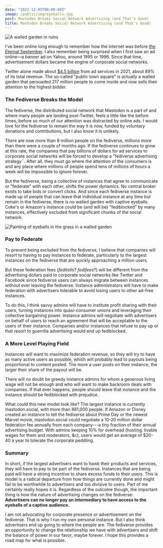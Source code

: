 ```yaml
---
date: "2022-12-03T00:00:00Z"
image: /public/img/eyeballs.jpg
post: Mastodon Breaks Social Network Advertising (and That's Good)
title: Mastodon Breaks Social Network Advertising (and That's Good)
---
```

![A walled garden in ruins](/public/img/walledgardenruins.jpg)

I've been online long enough to remember how the internet was before [the Eternal September](https://en.wikipedia.org/wiki/Eternal_September). I also remember being surprised when I first saw an ad online—a banner ad on Yahoo, around 1995 or 1996. Since that time, advertisement dollars became the engine of corporate social networks.

Twitter alone made about [$4.5 billion](https://d18rn0p25nwr6d.cloudfront.net/CIK-0001418091/947c0c34-ca90-4099-b328-a6062adf110f.pdf) from ad services in 2021, about 89% of its total revenue. The so-called "public town square" is actually a walled garden that persuaded 217 million people to come inside and now sells their attention to the highest bidder.<!--more-->

### The Fediverse Breaks the Model

The fediverse, the distributed social network that Mastodon is a part of and where many people are landing post-Twitter, feels a little like the before times, before so much of our attention was distracted by online ads. I would love for the fediverse to remain the way it is now, funded by voluntary donations and contributions, but I also know it is unlikely.

There are now more than 8 million people on the fediverse, millions more than there were a couple of months ago. If the fediverse continues to grow at this rate, the companies that pay billions of dollars for ad services to corporate social networks will be forced to develop a "fediverse advertising strategy¨. After all, they must go where the attention of the consumers is and any place where millions of people spend tens of millions of hours a week will be impossible to ignore forever.

But the fediverse, being a collective of instances that agree to communicate or "federate" with each other, shifts the power dynamics. No central broker exists to take bids or convert clicks. And since each fediverse instance is made up of people that can leave that individual instance at any time but remain in the fediverse, there is no walled garden with captive eyeballs. Coke's or Amazon's instance could be (and will be) "fediblocked" by many instances, effectively excluded from significant chunks of the social network.

![Painting of eyeballs in the grass in a walled garden](/public/img/eyeballs.jpg)

### Pay to Federate

To prevent being excluded from the fediverse, I believe that companies will resort to having to pay instances to federate, particularly to the largest instances on the fediverse that are quickly approaching a million users.

But these federation fees (*feditolls*? *fedifees*?) will be different from the advertising dollars paid to corporate social networks like Twitter and Facebook since fediverse users can always migrate between instances without ever leaving the fediverse. Instance administrators will have to make federation with advertisers tolerable to avoid losing users to other ad-free instances.

To do this, I think savvy admins will have to institute profit sharing with their users, turning instances into quasi-consumer unions and leveraging their collective bargaining power. Instance admins will negotiate with advertisers on behalf of users to reach an agreement that will be acceptable to the users of their instance. Companies and/or instances that refuse to pay up or that resort to guerrilla advertising would end up fediblocked.

### A More Level Playing Field

Instances will want to maximize federation revenue, so they will try to have as many active users as possible, which will probably lead to payouts being proportional to content posted. The more a user posts on their instance, the larger their share of the payout will be.

There will no doubt be greedy instance admins for whom a generous living wage will not be enough and who will want to make backroom deals with companies. If that ever happens, people should leave that instance and the instance should be fediblocked with prejudice.

What could this new model look like? The largest instance is currently mastodon.social, with more than 881,000 people. If Amazon or Disney created an instance to tell the fediverse about Prime Day or the newest Marvel movie, mastodon.social could negotiate a 10-20 million dollar federation fee annually from each company---a tiny fraction of their annual advertising budget. With admins keeping 10% for overhead (hosting, livable wages for them and moderators, &c), users would get an average of $20-40 a year to tolerate the corporate peddling.

### Summary

In short, if the largest advertisers want to hawk their products and services, they will have to pay to be part of the fediverse. Instances that are being paid will have a strong incentive to share excess funds to their users. This is model is a radical departure from how things are currently done and might fail to be worthwhile to advertisers and too divisive to users. Part of me certainly really hopes it is. Regardless of the outcome though, the important thing is how the nature of advertising changes on the fediverse: **Advertisers can no longer pay an intermediary to have access to the eyeballs of a captive audience.**

I am not advocating for corporate presence or advertisement on the fediverse. That is why I run my own personal instance. But I also think advertisers end up going to where the people are. The fediverse provides an opportunity to change the relationship we have with advertisers and shift the balance of power in our favor, maybe forever. I hope this provides a road map for what is possible.